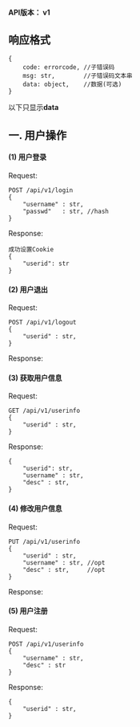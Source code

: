 #### API版本： v1

## 响应格式
```
{
    code: errorcode, //子错误码
    msg: str,        //子错误码文本串
    data: object,    //数据(可选)
}
```
以下只显示**data**

## 一. 用户操作

#### (1) 用户登录
Request:
```
POST /api/v1/login
{
    "username" : str,
    "passwd"   : str, //hash
}
```
Response:
```
成功设置Cookie
{
    "userid": str
}
```

#### (2) 用户退出
Request:
```
POST /api/v1/logout
{
    "userid" : str,
}
```
Response:

#### (3) 获取用户信息
Request:
```
GET /api/v1/userinfo
{
    "userid" : str,
}
```
Response:
```
{
    "userid": str,
    "username" : str,
    "desc" : str,
}
```

#### (4) 修改用户信息
Request:
```
PUT /api/v1/userinfo
{
    "userid" : str,
    "username" : str, //opt
    "desc" : str,     //opt
}
```
Response:

#### (5) 用户注册
Request:
```
POST /api/v1/userinfo
{
    "username" : str,
    "desc" : str
}
```
Response:
```
{
    "userid" : str,
}
```






